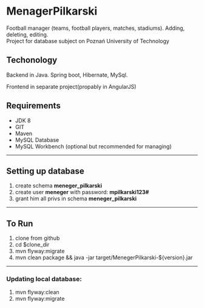 # MenagerPilkarski
Football manager (teams, football players, matches, stadiums). Adding, deleting, editing.  
Project for database subject on Poznań University of Technology

## Techonology
Backend in Java. Spring boot, Hibernate, MySql.  
  
Frontend in separate project(propably in AngularJS)

## Requirements
- JDK 8
- GIT
- Maven
- MySQL Database
- MySQL Workbench (optional but recommended for managing)
*******

## Setting up database
1. create schema **meneger_pilkarski**
2. create user **meneger** with password: **mpilkarski123#** 
3. grant him all privs in schema **meneger_pilkarski**
********

## To Run
1. clone from github
2. cd $clone_dir
3. mvn flyway:migrate
4. mvn clean package && java -jar target/MenegerPilkarski-${version}.jar
*******

### Updating local database:
1. mvn flyway:clean
2. mvn flyway:migrate
